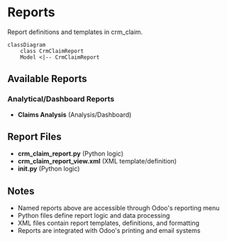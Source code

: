 # Reports

Report definitions and templates in crm_claim.

```mermaid
classDiagram
    class CrmClaimReport
    Model <|-- CrmClaimReport
```

## Available Reports

### Analytical/Dashboard Reports
- **Claims Analysis** (Analysis/Dashboard)


## Report Files

- **crm_claim_report.py** (Python logic)
- **crm_claim_report_view.xml** (XML template/definition)
- **__init__.py** (Python logic)

## Notes
- Named reports above are accessible through Odoo's reporting menu
- Python files define report logic and data processing
- XML files contain report templates, definitions, and formatting
- Reports are integrated with Odoo's printing and email systems
